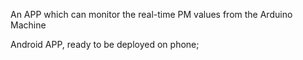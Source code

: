 An APP which can monitor the real-time PM values from the Arduino Machine

Android APP, ready to be deployed on phone;


